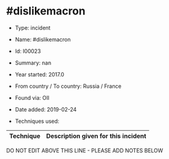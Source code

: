 # #dislikemacron

* Type: incident

* Name: #dislikemacron

* Id: I00023

* Summary: nan

* Year started: 2017.0

* From country / To country: Russia / France

* Found via: OII

* Date added: 2019-02-24

* Techniques used: 

| Technique | Description given for this incident |
| --------- | ------------------------- |

DO NOT EDIT ABOVE THIS LINE - PLEASE ADD NOTES BELOW